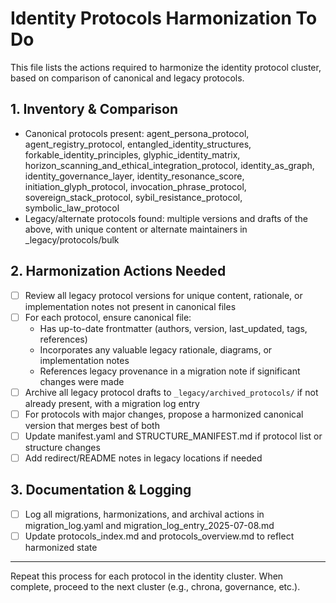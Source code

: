 # Identity Protocols Harmonization To Do

This file lists the actions required to harmonize the identity protocol cluster, based on comparison of canonical and legacy protocols.

## 1. Inventory & Comparison
- Canonical protocols present: agent_persona_protocol, agent_registry_protocol, entangled_identity_structures, forkable_identity_principles, glyphic_identity_matrix, horizon_scanning_and_ethical_integration_protocol, identity_as_graph, identity_governance_layer, identity_resonance_score, initiation_glyph_protocol, invocation_phrase_protocol, sovereign_stack_protocol, sybil_resistance_protocol, symbolic_law_protocol
- Legacy/alternate protocols found: multiple versions and drafts of the above, with unique content or alternate maintainers in _legacy/protocols/bulk

## 2. Harmonization Actions Needed
- [ ] Review all legacy protocol versions for unique content, rationale, or implementation notes not present in canonical files
- [ ] For each protocol, ensure canonical file:
    - Has up-to-date frontmatter (authors, version, last_updated, tags, references)
    - Incorporates any valuable legacy rationale, diagrams, or implementation notes
    - References legacy provenance in a migration note if significant changes were made
- [ ] Archive all legacy protocol drafts to `_legacy/archived_protocols/` if not already present, with a migration log entry
- [ ] For protocols with major changes, propose a harmonized canonical version that merges best of both
- [ ] Update manifest.yaml and STRUCTURE_MANIFEST.md if protocol list or structure changes
- [ ] Add redirect/README notes in legacy locations if needed

## 3. Documentation & Logging
- [ ] Log all migrations, harmonizations, and archival actions in migration_log.yaml and migration_log_entry_2025-07-08.md
- [ ] Update protocols_index.md and protocols_overview.md to reflect harmonized state

---

Repeat this process for each protocol in the identity cluster. When complete, proceed to the next cluster (e.g., chrona, governance, etc.).
